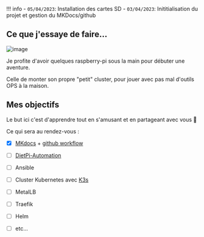 !!! info
    - `05/04/2023`: Installation des cartes SD
    - `03/04/2023`: Inititialisation du projet et gestion du MKDocs/github
    
## Ce que j'essaye de faire...
![image](https://cdn.pixabay.com/photo/2016/03/31/19/39/device-1295187_960_720.png)

Je profite d'avoir quelques raspberry-pi sous la main pour débuter une aventure.

Celle de monter son propre "petit" cluster, pour jouer avec pas mal d'outils OPS à la maison.

## Mes objectifs 
Le but ici c'est d'apprendre tout en s'amusant et en partageant avec vous :rocket:

Ce qui sera au rendez-vous : 
- [x] [MKdocs](https://www.mkdocs.org/) + [github workflow](https://docs.github.com/fr/actions/using-workflows)
- [ ] [DietPi-Automation](https://dietpi.com/docs/usage/#how-to-do-an-automatic-base-installation-at-first-boot-dietpi-automation)
- [ ] Ansible
- [ ] Cluster Kubernetes avec [K3s](https://k3s.io/)
- [ ] MetalLB
- [ ] Traefik
- [ ] Helm
- [ ] etc...

